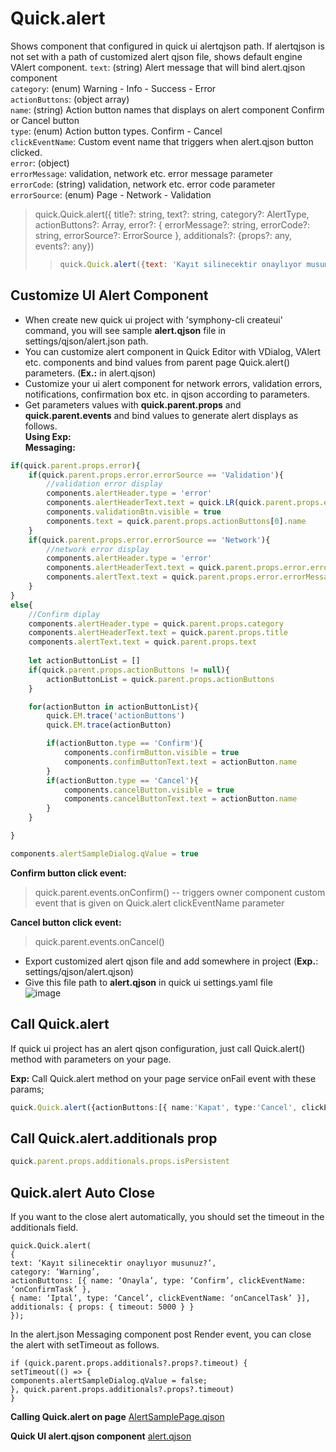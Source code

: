 # Quick.alert

Shows component that configured in quick ui alertqjson path. If alertqjson is not set with a path of customized alert qjson file, shows default engine VAlert component.
`text`: (string) Alert message that will bind alert.qjson component \
`category`: (enum) Warning - Info - Success - Error \
`actionButtons`: (object array) \
`name`: (string) Action button names that displays on alert component Confirm or Cancel button\
`type`: (enum) Action button types. Confirm - Cancel  \
`clickEventName`: Custom event name that triggers when alert.qjson button clicked. \
`error`: (object) \
`errorMessage`: validation, network etc. error message parameter \
`errorCode`: (string) validation, network etc. error code parameter \
`errorSource`: (enum) Page - Network - Validation 

> quick.Quick.alert({
>    title?: string, 
>    text?: string, 
>    category?: AlertType,
>    actionButtons?: Array<IActionButton>,
>    error?: { errorMessage?: string, errorCode?: string, errorSource?: ErrorSource },
>    additionals?: {props?: any, events?: any})
>
> > ```js
> > quick.Quick.alert({text: 'Kayıt silinecektir onaylıyor musunuz?', category:'Warning', actionButtons:[{name:'Onayla', type:'Confirm', clickEventName:'onConfirmTask'},{ name:'İptal', type:'Cancel', clickEventName:'onCancelTask'}], additionals: { props: { isPersistent: true }, events: {} }})
> > ```

## Customize UI Alert Component 

* When create new quick ui project with 'symphony-cli createui' command, you will see sample **alert.qjson** file in settings/qjson/alert.json path.
* You can customize alert component in Quick Editor with VDialog, VAlert etc. components and bind values from parent page Quick.alert() parameters. (**Ex.:** in alert.qjson)
* Customize your ui alert component for network errors, validation errors, notifications, confirmation box etc. in qjson according to parameters.
* Get parameters values with **quick.parent.props** and **quick.parent.events** and bind values to generate alert displays as follows. \
  **Using Exp:** \
  **Messaging:**

```js
if(quick.parent.props.error){
    if(quick.parent.props.error.errorSource == 'Validation'){
        //validation error display
        components.alertHeader.type = 'error'
        components.alertHeaderText.text = quick.LR(quick.parent.props.error.errorCode)
        components.validationBtn.visible = true
        components.text = quick.parent.props.actionButtons[0].name
    }
    if(quick.parent.props.error.errorSource == 'Network'){
        //network error display
        components.alertHeader.type = 'error'
        components.alertHeaderText.text = quick.parent.props.error.errorCode
        components.alertText.text = quick.parent.props.error.errorMessage
    }
}
else{
    //Confirm diplay
    components.alertHeader.type = quick.parent.props.category
    components.alertHeaderText.text = quick.parent.props.title
    components.alertText.text = quick.parent.props.text
    
    let actionButtonList = []
    if(quick.parent.props.actionButtons != null){
        actionButtonList = quick.parent.props.actionButtons
    }

    for(actionButton in actionButtonList){
        quick.EM.trace('actionButtons')
        quick.EM.trace(actionButton)

        if(actionButton.type == 'Confirm'){   
            components.confirmButton.visible = true
            components.confimButtonText.text = actionButton.name
        }
        if(actionButton.type == 'Cancel'){
            components.cancelButton.visible = true
            components.cancelButtonText.text = actionButton.name
        }
    }

}

components.alertSampleDialog.qValue = true
```

**Confirm button click event:**

> quick.parent.events.onConfirm() -- triggers owner component custom event that is given on Quick.alert clickEventName parameter


**Cancel button click event:**

> quick.parent.events.onCancel()

* Export customized alert qjson file and add somewhere in project (**Exp.**: settings/qjson/alert.qjson)
* Give this file path to **alert.qjson** in quick ui settings.yaml file \
  ![image](https://cdn.softtech.com.tr/ngsp-quick/nemo/dev/mdImages/alertComponent/settings.png)

## Call Quick.alert 

If quick ui project has an alert qjson configuration, just call Quick.alert() method with parameters on your page.

**Exp:** Call Quick.alert method on your page service onFail event with these params;  

```ts
quick.Quick.alert({actionButtons:[{ name:'Kapat', type:'Cancel', clickEventName:'onCancelBusinessAlert'}], error: {errorCode: LR('XBusinessErr'), errorSource: 'Network'}, additionals: { props: { isPersistent: true }, events: {} } })
```

## Call Quick.alert.additionals prop

```ts
quick.parent.props.additionals.props.isPersistent
```

## Quick.alert Auto Close

If you want to the close alert automatically, you should set the timeout in the additionals field. 

```
quick.Quick.alert(
{
text: ‘Kayıt silinecektir onaylıyor musunuz?’,
category: ‘Warning’,
actionButtons: [{ name: ‘Onayla’, type: ‘Confirm’, clickEventName: ‘onConfirmTask’ },
{ name: ‘İptal’, type: ‘Cancel’, clickEventName: ‘onCancelTask’ }],
additionals: { props: { timeout: 5000 } }
});
```

In the alert.json Messaging component post Render event, you can close the alert with setTimeout as follows.

```
if (quick.parent.props.additionals?.props?.timeout) {
setTimeout(() => {
components.alertSampleDialog.qValue = false;
}, quick.parent.props.additionals?.props?.timeout)
}
```



**Calling Quick.alert on page**
 <a href=""
onclick="this.href='?q=qjsons/alertSamplePage.qjson'; this.target=(window.location !== window.parent.location) ? '' : '_blank';"  target=''>AlertSamplePage.qjson</a>

**Quick UI alert.qjson component**
 <a href=""
onclick="this.href='?q=qjsons/alert.qjson'; this.target=(window.location !== window.parent.location) ? '' : '_blank';"  target=''>alert.qjson</a>